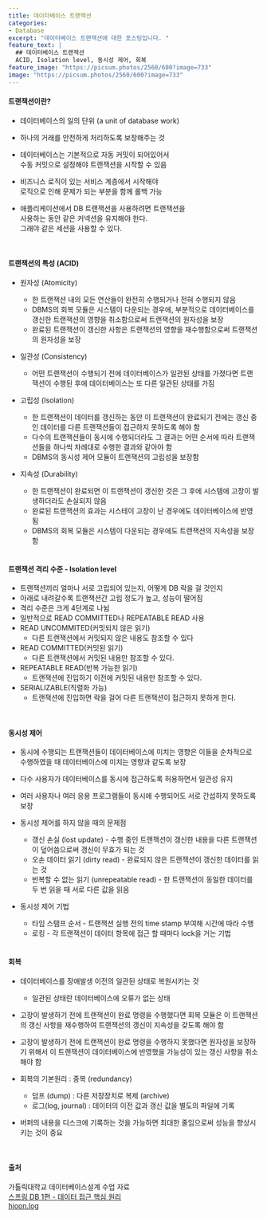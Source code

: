 ```yaml
---
title: 데이터베이스 트랜잭션
categories:
- Database
excerpt: "데이터베이스 트랜잭션에 대한 포스팅입니다. "
feature_text: |
  ## 데이터베이스 트랜잭션
  ACID, Isolation level, 동시성 제어, 회복
feature_image: "https://picsum.photos/2560/600?image=733"
image: "https://picsum.photos/2560/600?image=733"
---
```


#### 트랜잭션이란?

- 데이터베이스의 일의 단위 (a unit of database work)
- 하나의 거래를 안전하게 처리하도록 보장해주는 것
- 데이터베이스는 기본적으로 자동 커밋이 되어있어서 <br>수동 커밋으로 설정해야 트랜잭션을 시작할 수 있음
- 비즈니스 로직이 있는 서비스 계층에서 시작해야 <br>로직으로 인해 문제가 되는 부분을 함께 롤백 가능
- 애플리케이션에서 DB 트랜잭션을 사용하려면 트랜잭션을 <br>사용하는 동안 같은 커넥션을 유지해야 한다. <br>그래야 같은 세션을 사용할 수 있다.
  
  <br>
  
#### 트랜잭션의 특성 (ACID)

- 원자성 (Atomicity)
  - 한 트랜잭션 내의 모든 연산들이 완전히 수행되거나 전혀 수행되지  않음
  - DBMS의 회복 모듈은 시스템이 다운되는 경우에, 부분적으로 데이터베이스를 갱신한 트랜잭션의 영향을 취소함으로써 트랜잭션의 원자성을 보장
  - 완료된 트랜잭션이 갱신한 사항은 트랜잭션의 영향을 재수행함으로써 트랜잭션의 원자성을 보장
- 일관성 (Consistency) 
  - 어떤 트랜잭션이 수행되기 전에 데이터베이스가 일관된 상태를 가졌다면 트랜잭션이 수행된 후에 데이터베이스는 또 다른 일관된 상태를 가짐
- 고립성 (Isolation)
  - 한 트랜잭션이 데이터를 갱신하는 동안 이 트랜잭션이 완료되기 전에는 갱신 중인 데이터를 다른 트랜잭션들이 접근하지 못하도록 해야 함
  - 다수의 트랜잭션들이 동시에 수행되더라도 그 결과는 어떤 순서에 따라 트랜잭션들을 하나씩 차례대로 수행한 결과와 같아야 함
  - DBMS의 동시성 제어 모듈이 트랜잭션의 고립성을 보장함
- 지속성 (Durability)
  - 한 트랜잭션이 완료되면 이 트랜잭션이 갱신한 것은 그 후에 시스템에 고장이 발생하더라도 손실되지 않음
  - 완료된 트랜잭션의 효과는 시스테이 고장이 난 경우에도 데이터베이스에 반영됨
  - DBMS의 회복 모듈은 시스템이 다운되는 경우에도 트랜잭션의 지속성을 보장함

  <br>

#### 트랜잭션 격리 수준 - Isolation level
- 트랜잭션끼리 얼마나 서로 고립되어 있는지, 어떻게 DB 락을 걸 것인지
- 아래로 내려갈수록 트랜잭션간 고립 정도가 높고, 성능이 떨어짐
- 격리 수준은 크게 4단계로 나뉨
- 일반적으로 READ COMMITTED나 REPEATABLE READ 사용
- READ UNCOMMITED(커밋되지 않은 읽기)
	+ 다른 트랜잭션에서 커밋되지 않은 내용도 참조할 수 있다
- READ COMMITTED(커밋된 읽기)
	+ 다른 트랜잭션에서 커밋된 내용만 참조할 수 있다.
- REPEATABLE READ(반복 가능한 읽기)
	+ 트랜잭션에 진입하기 이전에 커밋된 내용만 참조할 수 있다.
- SERIALIZABLE(직렬화 가능)
	+ 트랜잭션에 진입하면 락을 걸어 다른 트랜잭션이 접근하지 못하게 한다.

<br>  

#### 동시성 제어

- 동시에 수행되는 트랜잭션들이 데이터베이스에 미치는 영향은 이들을 순차적으로 수행하였을 때 데이터베이스에 미치는 영향과 같도록 보장
- 다수 사용자가 데이터베이스를 동시에 접근하도록 허용하면서 일관성 유지
- 여러 사용자나 여러 응용 프로그램들이 동시에 수행되어도 서로 간섭하지 못하도록 보장
- 동시성 제어를 하지 않을 때의 문제점
  - 갱신 손실 (lost update) - 수행 중인 트랜잭션이 갱신한 내용을 다른 트랜잭션이 덮어씀으로써 갱신이 무효가 되는 것
  - 오손 데이터 읽기 (dirty read) - 완료되지 않은 트랜잭션이 갱신한 데이터를 읽는 것
  - 반복할 수 없는 읽기 (unrepeatable read) - 한 트랜잭션이 동일한 데이터를 두 번 읽을 때 서로 다른 값을 읽음
- 동시성 제어 기법
  - 타임 스탬프 순서 - 트랜잭션 실행 전의 time stamp 부여해 시간에 따라 수행
  - 로킹 - 각 트랜잭션이 데이터 항목에 접근 할 때마다 lock을 거는 기법
  
  <br>
  
#### 회복

- 데이터베이스를 장애발생 이전의 일관된 상태로 복원시키는 것
  - 일관된 상태란 데이터베이스에 오류가 없는 상태
- 고장이 발생하기 전에 트랜잭션이 완료 명령을 수행했다면 회복 모듈은 이 트랜잭션의 갱신 사항을 재수행하여 트랜잭션의 갱신이 지속성을 갖도록 해야 함
- 고장이 발생하기 전에 트랜잭션이 완료 명령을 수행하지 못했다면 원자성을 보장하기 위해서 이 트랜잭션이 데이터베이스에 반영했을 가능성이 있는 갱신 사항을 취소해야 함
- 회복의 기본원리 : 중복 (redundancy)
  - 덤프 (dump) : 다른 저장장치로 복제 (archive)
  - 로그(log, journal) : 데이터의 이전  값과 갱신 값을 별도의 파일에 기록
- 버퍼의 내용을 디스크에 기록하는 것을 가능하면 최대한 줄임으로써 성능을 향상시키는 것이 중요
  
  <br>
  
#### 출처

가톨릭대학교 데이터베이스설계 수업 자료 <br>
[스프링 DB 1편 - 데이터 접근 핵심 원리](https://www.inflearn.com/course/%EC%8A%A4%ED%94%84%EB%A7%81-db-1) <br>
[hjoon.log](https://velog.io/@guswns3371/%EB%8D%B0%EC%9D%B4%ED%84%B0%EB%B2%A0%EC%9D%B4%EC%8A%A4-%ED%8A%B8%EB%9E%9C%EC%9E%AD%EC%85%98-%EA%B2%A9%EB%A6%AC%EC%88%98%EC%A4%80)

